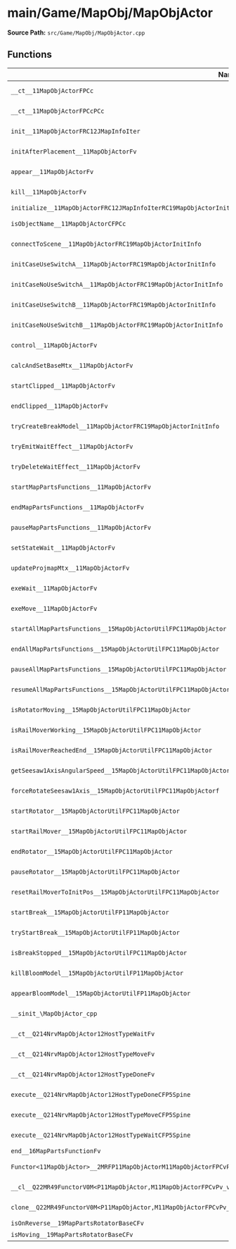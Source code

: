 # main/Game/MapObj/MapObjActor

**Source Path:** `src/Game/MapObj/MapObjActor.cpp`

## Functions

| Name | Address | Match % |
|------|---------|---------|
| `__ct__11MapObjActorFPCc` | `0x801F66A4` | :white_check_mark: (100.0%) |
| `__ct__11MapObjActorFPCcPCc` | `0x801F6730` | :white_check_mark: (100.0%) |
| `init__11MapObjActorFRC12JMapInfoIter` | `0x801F67C4` | :white_check_mark: (100.0%) |
| `initAfterPlacement__11MapObjActorFv` | `0x801F67DC` | :x: (88.9%) |
| `appear__11MapObjActorFv` | `0x801F6800` | :white_check_mark: (100.0%) |
| `kill__11MapObjActorFv` | `0x801F68E0` | :white_check_mark: (100.0%) |
| `initialize__11MapObjActorFRC12JMapInfoIterRC19MapObjActorInitInfo` | `0x801F695C` | :x: (0.0%) |
| `isObjectName__11MapObjActorCFPCc` | `0x801F744C` | :white_check_mark: (100.0%) |
| `connectToScene__11MapObjActorFRC19MapObjActorInitInfo` | `0x801F745C` | :white_check_mark: (100.0%) |
| `initCaseUseSwitchA__11MapObjActorFRC19MapObjActorInitInfo` | `0x801F7504` | :white_check_mark: (100.0%) |
| `initCaseNoUseSwitchA__11MapObjActorFRC19MapObjActorInitInfo` | `0x801F750C` | :white_check_mark: (100.0%) |
| `initCaseUseSwitchB__11MapObjActorFRC19MapObjActorInitInfo` | `0x801F7510` | :white_check_mark: (100.0%) |
| `initCaseNoUseSwitchB__11MapObjActorFRC19MapObjActorInitInfo` | `0x801F75A0` | :white_check_mark: (100.0%) |
| `control__11MapObjActorFv` | `0x801F75A4` | :x: (93.6%) |
| `calcAndSetBaseMtx__11MapObjActorFv` | `0x801F7754` | :white_check_mark: (100.0%) |
| `startClipped__11MapObjActorFv` | `0x801F7948` | :white_check_mark: (100.0%) |
| `endClipped__11MapObjActorFv` | `0x801F797C` | :white_check_mark: (100.0%) |
| `tryCreateBreakModel__11MapObjActorFRC19MapObjActorInitInfo` | `0x801F79B0` | :x: (94.0%) |
| `tryEmitWaitEffect__11MapObjActorFv` | `0x801F7ABC` | :white_check_mark: (100.0%) |
| `tryDeleteWaitEffect__11MapObjActorFv` | `0x801F7B5C` | :white_check_mark: (100.0%) |
| `startMapPartsFunctions__11MapObjActorFv` | `0x801F7C1C` | :white_check_mark: (100.0%) |
| `endMapPartsFunctions__11MapObjActorFv` | `0x801F7C20` | :white_check_mark: (100.0%) |
| `pauseMapPartsFunctions__11MapObjActorFv` | `0x801F7C24` | :white_check_mark: (100.0%) |
| `setStateWait__11MapObjActorFv` | `0x801F7C28` | :white_check_mark: (100.0%) |
| `updateProjmapMtx__11MapObjActorFv` | `0x801F7C30` | :white_check_mark: (100.0%) |
| `exeWait__11MapObjActorFv` | `0x801F7C54` | :white_check_mark: (100.0%) |
| `exeMove__11MapObjActorFv` | `0x801F7CAC` | :white_check_mark: (100.0%) |
| `startAllMapPartsFunctions__15MapObjActorUtilFPC11MapObjActor` | `0x801F7D40` | :white_check_mark: (100.0%) |
| `endAllMapPartsFunctions__15MapObjActorUtilFPC11MapObjActor` | `0x801F7DF8` | :white_check_mark: (100.0%) |
| `pauseAllMapPartsFunctions__15MapObjActorUtilFPC11MapObjActor` | `0x801F7E94` | :white_check_mark: (100.0%) |
| `resumeAllMapPartsFunctions__15MapObjActorUtilFPC11MapObjActor` | `0x801F7ED4` | :white_check_mark: (100.0%) |
| `isRotatorMoving__15MapObjActorUtilFPC11MapObjActor` | `0x801F7F14` | :white_check_mark: (100.0%) |
| `isRailMoverWorking__15MapObjActorUtilFPC11MapObjActor` | `0x801F7F28` | :white_check_mark: (100.0%) |
| `isRailMoverReachedEnd__15MapObjActorUtilFPC11MapObjActor` | `0x801F7F3C` | :white_check_mark: (100.0%) |
| `getSeesaw1AxisAngularSpeed__15MapObjActorUtilFPC11MapObjActor` | `0x801F7F44` | :white_check_mark: (100.0%) |
| `forceRotateSeesaw1Axis__15MapObjActorUtilFPC11MapObjActorf` | `0x801F7F50` | :white_check_mark: (100.0%) |
| `startRotator__15MapObjActorUtilFPC11MapObjActor` | `0x801F7F5C` | :white_check_mark: (100.0%) |
| `startRailMover__15MapObjActorUtilFPC11MapObjActor` | `0x801F7F70` | :white_check_mark: (100.0%) |
| `endRotator__15MapObjActorUtilFPC11MapObjActor` | `0x801F7F84` | :white_check_mark: (100.0%) |
| `pauseRotator__15MapObjActorUtilFPC11MapObjActor` | `0x801F7F98` | :white_check_mark: (100.0%) |
| `resetRailMoverToInitPos__15MapObjActorUtilFPC11MapObjActor` | `0x801F7FA8` | :white_check_mark: (100.0%) |
| `startBreak__15MapObjActorUtilFP11MapObjActor` | `0x801F7FB0` | :white_check_mark: (100.0%) |
| `tryStartBreak__15MapObjActorUtilFP11MapObjActor` | `0x801F7FF8` | :white_check_mark: (100.0%) |
| `isBreakStopped__15MapObjActorUtilFPC11MapObjActor` | `0x801F8120` | :white_check_mark: (100.0%) |
| `killBloomModel__15MapObjActorUtilFP11MapObjActor` | `0x801F8188` | :white_check_mark: (100.0%) |
| `appearBloomModel__15MapObjActorUtilFP11MapObjActor` | `0x801F819C` | :white_check_mark: (100.0%) |
| `__sinit_\MapObjActor_cpp` | `0x801F8200` | :x: (75.0%) |
| `__ct__Q214NrvMapObjActor12HostTypeWaitFv` | `0x801F8234` | :white_check_mark: (100.0%) |
| `__ct__Q214NrvMapObjActor12HostTypeMoveFv` | `0x801F8244` | :white_check_mark: (100.0%) |
| `__ct__Q214NrvMapObjActor12HostTypeDoneFv` | `0x801F8254` | :white_check_mark: (100.0%) |
| `execute__Q214NrvMapObjActor12HostTypeDoneCFP5Spine` | `0x801F8264` | :white_check_mark: (100.0%) |
| `execute__Q214NrvMapObjActor12HostTypeMoveCFP5Spine` | `0x801F8268` | :white_check_mark: (100.0%) |
| `execute__Q214NrvMapObjActor12HostTypeWaitCFP5Spine` | `0x801F8270` | :white_check_mark: (100.0%) |
| `end__16MapPartsFunctionFv` | `0x801F8278` | :x: (0.0%) |
| `Functor<11MapObjActor>__2MRFP11MapObjActorM11MapObjActorFPCvPv_v_Q22MR49FunctorV0M<P11MapObjActor,M11MapObjActorFPCvPv_v>` | `0x801F827C` | :white_check_mark: (100.0%) |
| `__cl__Q22MR49FunctorV0M<P11MapObjActor,M11MapObjActorFPCvPv_v>CFv` | `0x801F82BC` | :white_check_mark: (100.0%) |
| `clone__Q22MR49FunctorV0M<P11MapObjActor,M11MapObjActorFPCvPv_v>CFP7JKRHeap` | `0x801F82EC` | :x: (96.2%) |
| `isOnReverse__19MapPartsRotatorBaseCFv` | `0x801F8354` | :x: (0.0%) |
| `isMoving__19MapPartsRotatorBaseCFv` | `0x801F835C` | :x: (0.0%) |